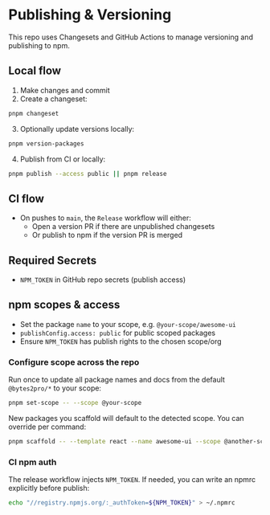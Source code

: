 # Publishing & Versioning

This repo uses Changesets and GitHub Actions to manage versioning and publishing to npm.

## Local flow

1. Make changes and commit
2. Create a changeset:

```bash
pnpm changeset
```

3. Optionally update versions locally:

```bash
pnpm version-packages
```

4. Publish from CI or locally:

```bash
pnpm publish --access public || pnpm release
```

## CI flow

- On pushes to `main`, the `Release` workflow will either:
  - Open a version PR if there are unpublished changesets
  - Or publish to npm if the version PR is merged

## Required Secrets

- `NPM_TOKEN` in GitHub repo secrets (publish access)

## npm scopes & access

- Set the package `name` to your scope, e.g. `@your-scope/awesome-ui`
- `publishConfig.access: public` for public scoped packages
- Ensure `NPM_TOKEN` has publish rights to the chosen scope/org

### Configure scope across the repo

Run once to update all package names and docs from the default `@bytes2pro/*` to your scope:

```bash
pnpm set-scope -- --scope @your-scope
```

New packages you scaffold will default to the detected scope. You can override per command:

```bash
pnpm scaffold -- --template react --name awesome-ui --scope @another-scope
```

### CI npm auth

The release workflow injects `NPM_TOKEN`. If needed, you can write an npmrc explicitly before publish:

```bash
echo "//registry.npmjs.org/:_authToken=${NPM_TOKEN}" > ~/.npmrc
```
